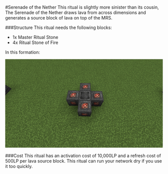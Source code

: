 #Serenade of the Nether
This ritual is slightly more sinister than its cousin, The Serenade of the Nether draws lava from across dimensions and generates a source block of lava on top of the MRS.

###Structure
This ritual needs the following blocks:

  * 1x Master Ritual Stone
  * 4x Ritual Stone of Fire

In this formation:

![Serenade of the Nether](img/serenadeOfTheNether.png)

###Cost
This ritual has an activation cost of 10,000LP and a refresh cost of 500LP per lava source block. This ritual can run your network dry if you use it too quickly.
